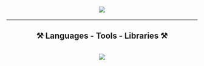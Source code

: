 <h1 align="center">
    <img src="https://readme-typing-svg.herokuapp.com/?font=Righteous&size=35&center=true&vCenter=true&width=500&height=70&duration=4000&lines=Hi+There!+👋;+I'm+Ky23r!;" />
</h1>

<hr/>

<h2 align="center">⚒️ Languages - Tools - Libraries ⚒️</h2>
<br/>
<div align="center">
    <img src="https://skillicons.dev/icons?i=c,cpp,java,python,vscode,docker,git,mysql,opencv,pytorch" /><br>
</div>
<br/>
